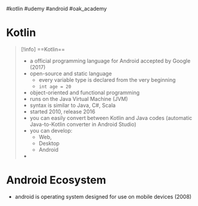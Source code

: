 #kotlin #udemy #android  #oak_academy







# Kotlin
>[!info] ==Kotlin== 
>- a official programming language for Android accepted by Google (2017)
>- open-source and static language
>	- every variable type is declared from the very beginning
>	- `int age = 20`
>- object-oriented and functional programming
>- runs on the Java Virtual Machine (JVM)
>- syntax is similar to  Java, C#, Scala
>- started 2010, release 2016
>- you can easily convert between Kotlin and Java codes (automatic Java-to-Kotlin converter in Android Studio)
>- you can develop:
>	- Web, 
>	- Desktop
>	- Android
>- 


# Android Ecosystem

- android is operating system designed for use on mobile devices (2008)



















